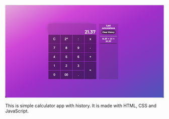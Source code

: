 ![calculator-app-preview](img/calculator-preview.png)

This is simple calculator app with history. It is made with HTML, CSS and JavaScript.
